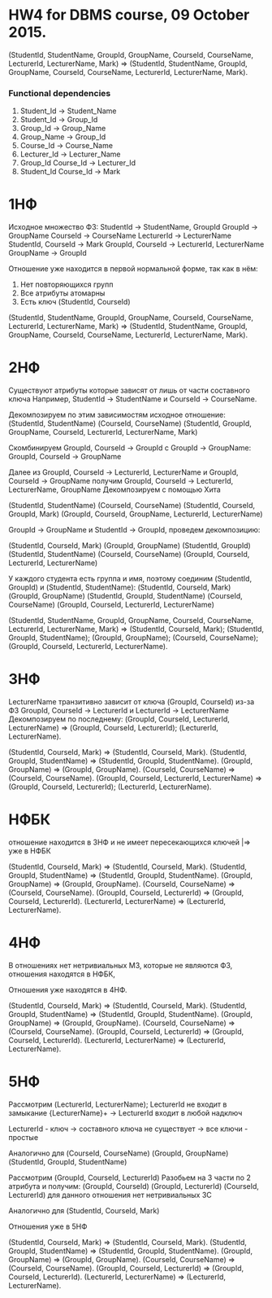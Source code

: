 # HW4 for DBMS course, 09 October 2015.

(StudentId, StudentName, GroupId, GroupName, CourseId, CourseName, LecturerId, LecturerName, Mark) => (StudentId,
StudentName, GroupId, GroupName, CourseId, CourseName, LecturerId, LecturerName, Mark).

### Functional dependencies

1. Student_Id -> Student_Name
2. Student_Id -> Group_Id
3. Group_Id -> Group_Name
4. Group_Name -> Group_Id
5. Course_Id -> Course_Name
6. Lecturer_Id -> Lecturer_Name
7. Group_Id Course_Id -> Lecturer_Id
8. Student_Id Course_Id -> Mark

# 1НФ
Исходное множество ФЗ:
StudentId -> StudentName, GroupId
GroupId -> GroupName
CourseId -> CourseName
LecturerId -> LecturerName
StudentId, CourseId -> Mark
GroupId, CourseId -> LecturerId, LecturerName
GroupName -> GroupId


Отношение уже находится в первой нормальной форме, так как в нём:
1. Нет повторяющихся групп
2. Все атрибуты атомарны
3. Есть ключ (StudentId, CourseId)

(StudentId, StudentName, GroupId, GroupName, CourseId, CourseName, LecturerId, LecturerName, Mark) => (StudentId, StudentName, GroupId, GroupName, CourseId, CourseName, LecturerId, LecturerName, Mark).

# 2НФ
Cуществуют атрибуты которые зависят от лишь от части составного ключа
Например, StudentId -> StudentName и CourseId -> CourseName. 

Декомпозируем по этим зависимостям исходное отношение:
(StudentId, StudentName)
(CourseId, CourseName)
(StudentId, GroupId, GroupName, CourseId, LecturerId, LecturerName, Mark)

Скомбинируем GroupId, CourseId -> GroupId с GroupId -> GroupName:
GroupId, CourseId -> GroupName

Далее из GroupId, CourseId -> LecturerId, LecturerName и GroupId, CourseId -> GroupName
получим GroupId, CourseId -> LecturerId, LecturerName, GroupName
Декомпозируем с помощью Хита

(StudentId, StudentName)
(CourseId, CourseName) 
(StudentId, CourseId, GroupId, Mark)
(GroupId, CourseId, GroupName, LecturerId, LecturerName)

GroupId -> GroupName и StudentId -> GroupId, проведем декомпозицию:

(StudentId, CourseId, Mark)
(GroupId, GroupName)
(StudentId, GroupId)
(StudentId, StudentName)
(CourseId, CourseName)
(GroupId, CourseId, LecturerId, LecturerName)

У каждого студента есть группа и имя, поэтому соединим (StudentId, GroupId) и (StudentId, StudentName): 
(StudentId, CourseId, Mark) 
(GroupId, GroupName) 
(StudentId, GroupId, StudentName) 
(CourseId, CourseName) 
(GroupId, CourseId, LecturerId, LecturerName)


(StudentId, StudentName, GroupId, GroupName, CourseId, CourseName, LecturerId, LecturerName, Mark) => (StudentId, CourseId, Mark); (StudentId, GroupId, StudentName); (GroupId, GroupName); (CourseId, CourseName); (GroupId, CourseId, LecturerId, LecturerName).

# 3НФ

LecturerName транзитивно зависит от ключа (GroupId, CourseId) из-за ФЗ GroupId, CourseId -> LecturerId и LecturerId -> LecturerName
Декомпозируем по последнему:
(GroupId, CourseId, LecturerId, LecturerName) => (GroupId, CourseId, LecturerId); (LecturerId, LecturerName).

(StudentId, CourseId, Mark) => (StudentId, CourseId, Mark).
(StudentId, GroupId, StudentName) => (StudentId, GroupId, StudentName).
(GroupId, GroupName) => (GroupId, GroupName).
(CourseId, CourseName) => (CourseId, CourseName).
(GroupId, CourseId, LecturerId, LecturerName) => (GroupId, CourseId, LecturerId); (LecturerId, LecturerName).

# НФБК
 отношение находится в 3НФ и не имеет пересекающихся ключей |=> уже в НФБК

(StudentId, CourseId, Mark) => (StudentId, CourseId, Mark).
(StudentId, GroupId, StudentName) => (StudentId, GroupId, StudentName).
(GroupId, GroupName) => (GroupId, GroupName).
(CourseId, CourseName) => (CourseId, CourseName).
(GroupId, CourseId, LecturerId) => (GroupId, CourseId, LecturerId).
(LecturerId, LecturerName) => (LecturerId, LecturerName).

# 4НФ
В отношениях нет нетривиальных МЗ, которые не являются ФЗ,
отношения находятся в НФБК,

Отношения уже находятся в 4НФ.

(StudentId, CourseId, Mark) => (StudentId, CourseId, Mark).
(StudentId, GroupId, StudentName) => (StudentId, GroupId, StudentName).
(GroupId, GroupName) => (GroupId, GroupName).
(CourseId, CourseName) => (CourseId, CourseName).
(GroupId, CourseId, LecturerId) => (GroupId, CourseId, LecturerId).
(LecturerId, LecturerName) => (LecturerId, LecturerName).
# 5НФ

Рассмотрим (LecturerId, LecturerName); LecturerId не входит в замыкание {LecturerName}+ -> LecturerId входит в любой надключ

LecturerId - ключ -> составного ключа не существует -> все ключи - простые

Аналогично для  (CourseId, CourseName) (GroupId, GroupName) (StudentId, GroupId, StudentName)

Рассмотрим (GroupId, CourseId, LecturerId)
Разобьем на 3 части по 2 атрибута и получим: (GroupId, CourseId) (GroupId, LecturerId) (CourseId, LecturerId)
для данного отношения нет нетривиальных ЗС

Аналогично для (StudentId, CourseId, Mark)

Отношения уже в 5НФ

(StudentId, CourseId, Mark) => (StudentId, CourseId, Mark).
(StudentId, GroupId, StudentName) => (StudentId, GroupId, StudentName).
(GroupId, GroupName) => (GroupId, GroupName).
(CourseId, CourseName) => (CourseId, CourseName).
(GroupId, CourseId, LecturerId) => (GroupId, CourseId, LecturerId).
(LecturerId, LecturerName) => (LecturerId, LecturerName).
